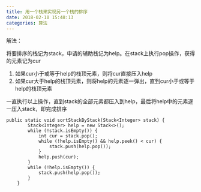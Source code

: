 ```yaml
---
title: 用一个栈来实现另一个栈的排序
date: 2018-02-10 15:48:13
categories: 算法
---
```


解法：

将要排序的栈记为stack，申请的辅助栈记为help。在stack上执行pop操作，获得的元素记为cur

1. 如果cur小于或等于help的栈顶元素，则将cur直接压入help
2. 如果cur大于help的栈顶元素，则将help的元素逐一弹出，直到cur小于或等于help的栈顶元素

一直执行以上操作，直到stack的全部元素都压入到help，最后将help中的元素逐一压入stack，即完成排序

```
public static void sortStackByStack(Stack<Integer> stack) {
        Stack<Integer> help = new Stack<>();
        while (!stack.isEmpty()) {
            int cur = stack.pop();
            while (!help.isEmpty() && help.peek() < cur) {
                stack.push(help.pop());
            }
            help.push(cur);
        }
        while (!help.isEmpty()) {
            stack.push(help.pop());
        }
    }
```
